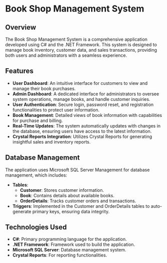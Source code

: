 # Book Shop Management System

## Overview
The Book Shop Management System is a comprehensive application developed using C# and the .NET Framework. This system is designed to manage book inventory, customer data, and sales transactions, providing both users and administrators with a seamless experience.

## Features
- **User Dashboard**: An intuitive interface for customers to view and manage their book purchases.
- **Admin Dashboard**: A dedicated interface for administrators to oversee system operations, manage books, and handle customer inquiries.
- **User Authentication**: Secure login, password reset, and registration functionalities to protect user information.
- **Book Management**: Detailed views of book information with capabilities for purchase and billing.
- **Real-Time Updates**: The system automatically updates with changes in the database, ensuring users have access to the latest information.
- **Crystal Reports Integration**: Utilizes Crystal Reports for generating insightful sales and inventory reports.

## Database Management
The application uses Microsoft SQL Server Management for database management, which includes:
- **Tables**:
  - **Customer**: Stores customer information.
  - **Book**: Contains details about available books.
  - **OrderDetails**: Tracks customer orders and transactions.
- **Triggers**: Implemented in the Customer and OrderDetails tables to auto-generate primary keys, ensuring data integrity.

## Technologies Used
- **C#**: Primary programming language for the application.
- **.NET Framework**: Framework used to build the application.
- **Microsoft SQL Server**: Database management system.
- **Crystal Reports**: For reporting functionalities.

